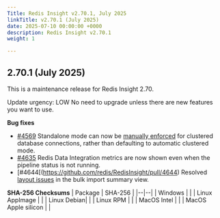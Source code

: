 ```yaml
---
Title: Redis Insight v2.70.1, July 2025
linkTitle: v2.70.1 (July 2025)
date: 2025-07-10 00:00:00 +0000
description: Redis Insight v2.70.1
weight: 1

---
```

## 2.70.1 (July 2025)
This is a maintenance release for Redis Insight 2.70.

Update urgency: LOW No need to upgrade unless there are new features you want to use.

**Bug fixes**
- [#4569](https://github.com/redis/RedisInsight/pull/4569) Standalone mode can now be [manually enforced](https://github.com/redis/RedisInsight/issues/3416) for clustered database connections, rather than defaulting to automatic clustered mode.
- [#4635](https://github.com/redis/RedisInsight/pull/4635) Redis Data Integration metrics are now shown even when the pipeline status is not running.
- [#4644[(https://github.com/redis/RedisInsight/pull/4644) Resolved [layout issues](https://github.com/redis/RedisInsight/issues/4637) in the bulk import summary view.

**SHA-256 Checksums**
| Package | SHA-256 |
|--|--|
| Windows |  |
| Linux AppImage |  |
| Linux Debian|  |
| Linux RPM |  |
| MacOS Intel |  |
| MacOS Apple silicon |  |
